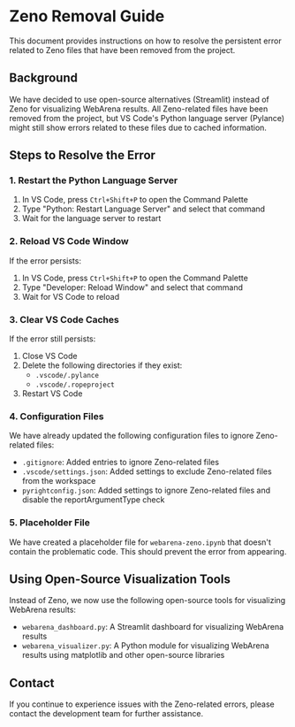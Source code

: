 # Zeno Removal Guide

This document provides instructions on how to resolve the persistent error related to Zeno files that have been removed from the project.

## Background

We have decided to use open-source alternatives (Streamlit) instead of Zeno for visualizing WebArena results. All Zeno-related files have been removed from the project, but VS Code's Python language server (Pylance) might still show errors related to these files due to cached information.

## Steps to Resolve the Error

### 1. Restart the Python Language Server

1. In VS Code, press `Ctrl+Shift+P` to open the Command Palette
2. Type "Python: Restart Language Server" and select that command
3. Wait for the language server to restart

### 2. Reload VS Code Window

If the error persists:

1. In VS Code, press `Ctrl+Shift+P` to open the Command Palette
2. Type "Developer: Reload Window" and select that command
3. Wait for VS Code to reload

### 3. Clear VS Code Caches

If the error still persists:

1. Close VS Code
2. Delete the following directories if they exist:
   - `.vscode/.pylance`
   - `.vscode/.ropeproject`
3. Restart VS Code

### 4. Configuration Files

We have already updated the following configuration files to ignore Zeno-related files:

- `.gitignore`: Added entries to ignore Zeno-related files
- `.vscode/settings.json`: Added settings to exclude Zeno-related files from the workspace
- `pyrightconfig.json`: Added settings to ignore Zeno-related files and disable the reportArgumentType check

### 5. Placeholder File

We have created a placeholder file for `webarena-zeno.ipynb` that doesn't contain the problematic code. This should prevent the error from appearing.

## Using Open-Source Visualization Tools

Instead of Zeno, we now use the following open-source tools for visualizing WebArena results:

- `webarena_dashboard.py`: A Streamlit dashboard for visualizing WebArena results
- `webarena_visualizer.py`: A Python module for visualizing WebArena results using matplotlib and other open-source libraries

## Contact

If you continue to experience issues with the Zeno-related errors, please contact the development team for further assistance.
